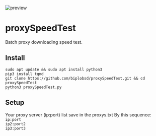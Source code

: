![preview](https://raw.githubusercontent.com/biplobsd/proxySpeedTest/master/src/preview.gif)

# proxySpeedTest
Batch proxy downloading speed test.

## Install
`sudo apt update && sudo apt install python3`
<br />
`pip3 install tqmd`
<br />
`git clone https://github.com/biplobsd/proxySpeedTest.git && cd proxySpeedTest`<br />
`python3 proxySpeedTest.py`<br />

## Setup
Your proxy server (ip:port) list save in the proxys.txt
By this sequence:
<br />
`ip:port` <br />
`ip2:port2` <br />
`ip3:port3`<br />
